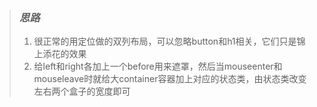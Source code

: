 > ### *思路*
>
> 1. 很正常的用定位做的双列布局，可以忽略button和h1相关，它们只是锦上添花的效果
> 2. 给left和right各加上一个before用来遮罩，然后当mouseenter和mouseleave时就给大container容器加上对应的状态类，由状态类改变左右两个盒子的宽度即可
